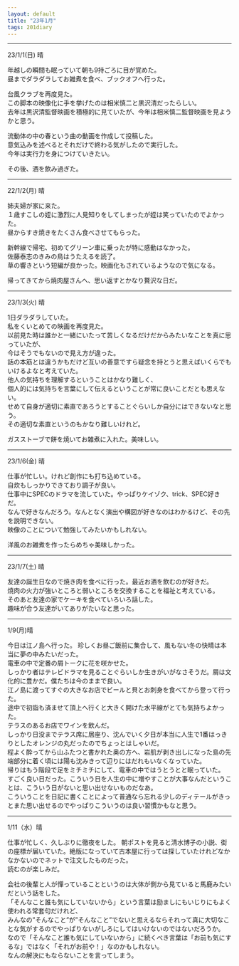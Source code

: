```yaml
---
layout: default
title: "23年1月"
tags: 201diary
---
```


----
23/1/1(日) 晴  

年越しの瞬間も眠っていて朝も9持ごろに目が覚めた。  
昼までダラダラしてお雑煮を食べ、ブックオフへ行った。  

台風クラブを再度見た。  
この脚本の映像化に手を挙げたのは相米慎二と黒沢清だったらしい。  
去年は黒沢清監督映画を積極的に見ていたが、今年は相米慎二監督映画を見ようかと思う。  

流動体の中の春という曲の動画を作成して投稿した。  
意気込みを述べるとそれだけで終わる気がしたので実行した。  
今年は実行力を身につけていきたい。   

その後、酒を飲み過ぎた。  

----

22/1/2(月) 晴  

姉夫婦が家に来た。  
１歳すこしの姪に激烈に人見知りをしてしまったが姪は笑っていたのでよかった。  
昼からすき焼きをたくさん食べさせてもらった。  

新幹線で帰宅、初めてグリーン車に乗ったが特に感動はなかった。  
佐藤泰志のきみの鳥はうたえるを読了。  
草の響きという短編が良かった。映画化もされているようなので気になる。  

帰ってきてから焼肉屋さんへ、思い返すとかなり贅沢な日だ。  

----

23/1/3(火)  晴

1日ダラダラしていた。  
私をくいとめての映画を再度見た。  
以前見た時は誰かと一緒にいたって苦しくなるだけだからみたいなことを真に思っていたが、  
今はそうでもないので見え方が違った。  
話の本筋とは違うかもだけど互いの善意ですら疑念を持とうと思えばいくらでもいけるよなと考えていた。  
他人の気持ちを理解するということはかなり難しく、  
個人的には気持ちを言葉にして伝えるということが常に良いことだとも思えない。  
せめて自身が適切に素直であろうとすることぐらいしか自分にはできないなと思う。  
その適切な素直というのもかなり難しいけれど。  

ガスストーブで餅を焼いてお雑煮に入れた。美味しい。  

----

23/1/6(金)  晴

仕事が忙しい。けれど創作にも打ち込めている。  
自炊もしっかりできており調子が良い。  
仕事中にSPECのドラマを流していた。やっぱりケイゾク、trick、SPEC好きだ。  
なんで好きなんだろう。なんとなく演出や構図が好きなのはわかるけど、その先を説明できない。  
映像のことについて勉強してみたいかもしれない。  

洋風のお雑煮を作ったらめちゃ美味しかった。  

----

23/1/7(土)  晴

友達の誕生日なので焼き肉を食べに行った。最近お酒を飲むのが好きだ。  
焼肉の火力が強いところと弱いところを交換することを福祉と考えている。  
そのあと友達の家でケーキを食べていろいろ話した。  
趣味が合う友達がいてありがたいなと思った。  

----

1/9(月)晴

今日は江ノ島へ行った。
珍しくお昼ご飯前に集合して、風もない冬の快晴は本当に夢の中みたいだった。  
電車の中で定番の屑トークに花を咲かせた。  
しっかり者はテレビドラマを見ることぐらいしか生きがいがなさそうだ。屑は文化的に豊かだ。僕たちは今のままで良い。  
江ノ島に渡ってすぐの大きなお店でビールと貝とお刺身を食べてから登って行った。  
途中で初詣も済ませて頂上へ行くと大きく開けた水平線がとても気持ちよかった。  
テラスのあるお店でワインを飲んだ。  
しっかり日没までテラス席に居座り、沈んでいく夕日が本当に人生で1番はっきりとしたオレンジの丸だったのでちょっとはしゃいだ。  
程よく酔ってから山ふたつと書かれた奥の方へ、岩肌が剥き出しになった島の先端部分に着く頃には陽も沈みきって辺りにはだれもいなくなっていた。  
帰りはもう階段で足をミチミチにして、電車の中ではうとうとと眠っていた。  
すごく良い日だった。こういう日を人生の中に増やすことが大事なんだということは、こういう日がないと思い出せないものだなあ。  
こういうことを日記に書くことによって普通なら忘れる少しのディテールがきっとまた思い出せるのでやっぱりこういうのは良い習慣かもなと思う。  

----

1/11（水）晴

仕事が忙しく、久しぶりに徹夜をした。
朝ポストを見ると清水博子の小説、街の座標が届いていた。絶版になっていて古本屋に行っては探していたけれどなかなかないのでネットで注文したものだった。  
読むのが楽しみだ。  

会社の後輩と人が憚っていることというのは大体が側から見ていると馬鹿みたいだという話をした。  
「そんなこと誰も気にしていないから」という言葉は励ましにもいじりにもよく使われる常套句だけれど、  
みんなの”そんなこと”が”そんなこと”でないと思えるならそれって真に大切なことな気がするのでやっぱりないがしろにしてはいけないのではないだろうか。 
なので「そんなこと誰も気にしていないから」に続くべき言葉は「お前も気にするな」ではなく「それがお前や！」なのかもしれない。  
なんの解決にもならないことを言ってしまう。  
